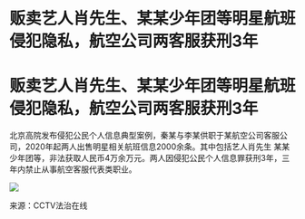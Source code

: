# 贩卖艺人肖先生、某某少年团等明星航班侵犯隐私，航空公司两客服获刑3年

# 贩卖艺人肖先生、某某少年团等明星航班侵犯隐私，航空公司两客服获刑3年

北京高院发布侵犯公民个人信息典型案例，秦某与李某供职于某航空公司客服公司，2020年起两人出售明星相关航班信息2000余条。其中包括艺人肖先生
某某少年团等，非法获取人民币4万余万元。两人因侵犯公民个人信息罪获刑3年，三年内禁止从事航空客服代表类职业。

![](https://inews.gtimg.com/om_bt/OYl_Dj7orcGRIKKRozie2kADM6NToaPjNZgae1Wh0Pn8AAA/1000)

来源：CCTV法治在线

